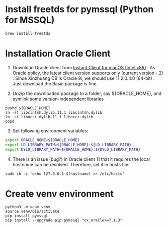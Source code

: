 # Install freetds for pymssql (Python for MSSQL)

```
brew install freetds
```

# Installation Oracle Client

1. Download Oracle client from [Instant Client for macOS (Intel x86)](https://www.oracle.com/technetwork/topics/intel-macsoft-096467.html) : As Oracle policy, the latest client version supports only (current version - 2) . Since Xinzhuang DB is Oracle 9i, we should use 11.2.0.4.0 (64-bit) . Just download the Basic package is fine. 

2. Unzip the downloaded package to a folder, say ${ORACLE_HOME}, and symlink some version-independent libraries
```
pushd ${ORACLE_HOME}
ln -sf libclntsh.dylib.11.1 libclntsh.dylib
ln -sf libocci.dylib.11.1 libocci.dylib
popd
```

3. Set following environment variables:
```bash
export ORACLE_HOME=${ORACLE_HOME}
export LD_LIBRARY_PATH=${ORACLE_HOME}:${LD_LIBRARY_PATH}
export DYLD_LIBRARY_PATH=${ORACLE_HOME}:${DYLD_LIBRARY_PATH}
```

4. There is an issue (bug?) in Oracle  client 11 that it requires the local hostname can be resolved. Therefore, set it in hosts file:
```
sudo sh -c 'echo 127.0.0.1 $(hostname) >> /etc/hosts'
```

# Create venv environment

```
python3 -m venv venv
source venv/bin/activate
pip install pymssql
pip install --upgrade pip pymssql "cx_oracle>=7.1.3"
```

